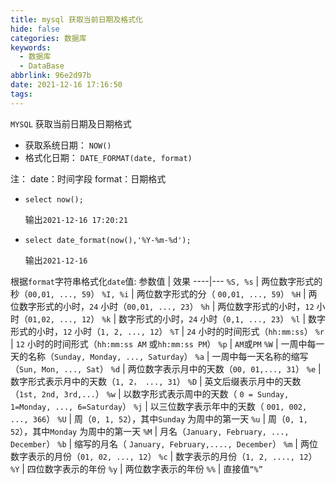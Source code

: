 ```yaml
---
title: mysql 获取当前日期及格式化
hide: false
categories: 数据库
keywords:
  - 数据库
  - DataBase
abbrlink: 96e2d97b
date: 2021-12-16 17:16:50
tags:
---
```

`MYSQL` 获取当前日期及日期格式
- 获取系统日期： `NOW()`
- 格式化日期： `DATE_FORMAT(date, format)`

注： date：时间字段
format：日期格式

<!-- more -->

- `select now();`

    输出`2021-12-16 17:20:21`

- `select date_format(now(),'%Y-%m-%d');`

    输出`2021-12-16`

根据`format`字符串格式化`date`值:
参数值 | 效果
----|---
`%S, %s` | 两位数字形式的秒（`00,01, ..., 59`）
`%I, %i` | 两位数字形式的分（ `00,01, ..., 59`）
`%H` | 两位数字形式的小时，`24` 小时（`00,01, ..., 23`）
`%h` | 两位数字形式的小时，`12` 小时（`01,02, ..., 12`）
`%k` | 数字形式的小时，`24` 小时（`0,1, ..., 23`）
`%l` | 数字形式的小时，`12` 小时（`1, 2, ..., 12`）
`%T` | `24` 小时的时间形式（`hh:mm:ss`）
`%r` | `12` 小时的时间形式（`hh:mm:ss AM` 或`hh:mm:ss PM`）
`%p` | `AM`或`PM`
`%W` | 一周中每一天的名称（`Sunday, Monday, ..., Saturday`）
`%a` | 一周中每一天名称的缩写（`Sun, Mon, ..., Sat`）
`%d` | 两位数字表示月中的天数（`00, 01,..., 31`）
`%e` | 数字形式表示月中的天数（`1, 2， ..., 31`）
`%D` | 英文后缀表示月中的天数（`1st, 2nd, 3rd,...`）
`%w` | 以数字形式表示周中的天数（ `0 = Sunday, 1=Monday, ..., 6=Saturday`）
`%j` | 以三位数字表示年中的天数（ `001, 002, ..., 366`）
`%U` | 周（`0, 1, 52`），其中`Sunday` 为周中的第一天
`%u` | 周（`0, 1, 52`），其中`Monday` 为周中的第一天
`%M` | 月名（`January, February, ..., December`）
`%b` | 缩写的月名（ `January, February,...., December`）
`%m` | 两位数字表示的月份（`01, 02, ..., 12`）
`%c` | 数字表示的月份（`1, 2, ...., 12`）
`%Y` | 四位数字表示的年份
`%y` | 两位数字表示的年份
`%%` | 直接值`“%”`
